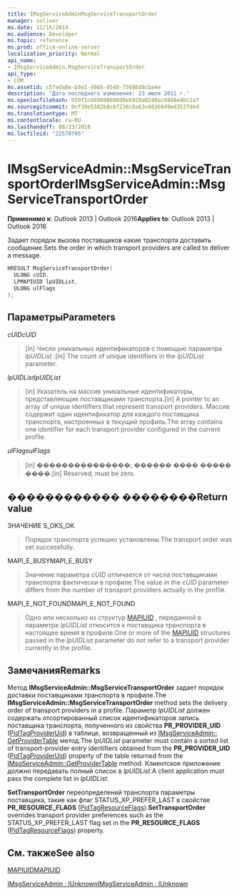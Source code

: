```yaml
---
title: IMsgServiceAdminMsgServiceTransportOrder
manager: soliver
ms.date: 11/16/2014
ms.audience: Developer
ms.topic: reference
ms.prod: office-online-server
localization_priority: Normal
api_name:
- IMsgServiceAdmin.MsgServiceTransportOrder
api_type:
- COM
ms.assetid: c57ada0e-b9a1-496b-8548-75686d8cba4e
description: 'Дата последнего изменения: 23 июля 2011 г.'
ms.openlocfilehash: 559f1c609000608d0eb920a0240ac8848e4bc2a7
ms.sourcegitcommit: 0cf39e5382b8c6f236c8a63c6036849ed3527ded
ms.translationtype: MT
ms.contentlocale: ru-RU
ms.lasthandoff: 08/23/2018
ms.locfileid: "22570795"
---
```

# <a name="imsgserviceadminmsgservicetransportorder"></a><span data-ttu-id="025d1-103">IMsgServiceAdmin::MsgServiceTransportOrder</span><span class="sxs-lookup"><span data-stu-id="025d1-103">IMsgServiceAdmin::MsgServiceTransportOrder</span></span>

  
  
<span data-ttu-id="025d1-104">**Применимо к**: Outlook 2013 | Outlook 2016</span><span class="sxs-lookup"><span data-stu-id="025d1-104">**Applies to**: Outlook 2013 | Outlook 2016</span></span> 
  
<span data-ttu-id="025d1-105">Задает порядок вызова поставщиков какие транспорта доставить сообщение.</span><span class="sxs-lookup"><span data-stu-id="025d1-105">Sets the order in which transport providers are called to deliver a message.</span></span>
  
```cpp
HRESULT MsgServiceTransportOrder(
  ULONG cUID,
  LPMAPIUID lpUIDList,
  ULONG ulFlags    
);
```

## <a name="parameters"></a><span data-ttu-id="025d1-106">Параметры</span><span class="sxs-lookup"><span data-stu-id="025d1-106">Parameters</span></span>

 <span data-ttu-id="025d1-107">_cUID_</span><span class="sxs-lookup"><span data-stu-id="025d1-107">_cUID_</span></span>
  
> <span data-ttu-id="025d1-108">[in] Число уникальных идентификаторов с помощью параметра _lpUIDList_ .</span><span class="sxs-lookup"><span data-stu-id="025d1-108">[in] The count of unique identifiers in the  _lpUIDList_ parameter.</span></span> 
    
 <span data-ttu-id="025d1-109">_lpUIDList_</span><span class="sxs-lookup"><span data-stu-id="025d1-109">_lpUIDList_</span></span>
  
> <span data-ttu-id="025d1-110">[in] Указатель на массив уникальные идентификаторы, представляющие поставщиками транспорта.</span><span class="sxs-lookup"><span data-stu-id="025d1-110">[in] A pointer to an array of unique identifiers that represent transport providers.</span></span> <span data-ttu-id="025d1-111">Массив содержит один идентификатор для каждого поставщика транспорта, настроенных в текущий профиль.</span><span class="sxs-lookup"><span data-stu-id="025d1-111">The array contains one identifier for each transport provider configured in the current profile.</span></span>
    
 <span data-ttu-id="025d1-112">_ulFlags_</span><span class="sxs-lookup"><span data-stu-id="025d1-112">_ulFlags_</span></span>
  
> <span data-ttu-id="025d1-113">[in] ���������������; ������ ���� ����� ����.</span><span class="sxs-lookup"><span data-stu-id="025d1-113">[in] Reserved; must be zero.</span></span>
    
## <a name="return-value"></a><span data-ttu-id="025d1-114">������������ ��������</span><span class="sxs-lookup"><span data-stu-id="025d1-114">Return value</span></span>

<span data-ttu-id="025d1-115">ЗНАЧЕНИЕ S_OK</span><span class="sxs-lookup"><span data-stu-id="025d1-115">S_OK</span></span> 
  
> <span data-ttu-id="025d1-116">Порядок транспорта успешно установлены.</span><span class="sxs-lookup"><span data-stu-id="025d1-116">The transport order was set successfully.</span></span>
    
<span data-ttu-id="025d1-117">MAPI_E_BUSY</span><span class="sxs-lookup"><span data-stu-id="025d1-117">MAPI_E_BUSY</span></span> 
  
> <span data-ttu-id="025d1-118">Значение параметра _cUID_ отличается от числа поставщиками транспорта фактически в профиле.</span><span class="sxs-lookup"><span data-stu-id="025d1-118">The value in the  _cUID_ parameter differs from the number of transport providers actually in the profile.</span></span> 
    
<span data-ttu-id="025d1-119">MAPI_E_NOT_FOUND</span><span class="sxs-lookup"><span data-stu-id="025d1-119">MAPI_E_NOT_FOUND</span></span> 
  
> <span data-ttu-id="025d1-120">Одно или несколько из структур [MAPIUID](mapiuid.md) , переданной в параметре _lpUIDList_ относится к поставщика транспорта в настоящее время в профиле.</span><span class="sxs-lookup"><span data-stu-id="025d1-120">One or more of the [MAPIUID](mapiuid.md) structures passed in the  _lpUIDList_ parameter do not refer to a transport provider currently in the profile.</span></span> 
    
## <a name="remarks"></a><span data-ttu-id="025d1-121">Замечания</span><span class="sxs-lookup"><span data-stu-id="025d1-121">Remarks</span></span>

<span data-ttu-id="025d1-122">Метод **IMsgServiceAdmin::MsgServiceTransportOrder** задает порядок доставки поставщиками транспорта в профиле.</span><span class="sxs-lookup"><span data-stu-id="025d1-122">The **IMsgServiceAdmin::MsgServiceTransportOrder** method sets the delivery order of transport providers in a profile.</span></span> <span data-ttu-id="025d1-123">Параметр _lpUIDList_ должен содержать отсортированный список идентификаторов запись поставщика транспорта, полученного из свойства **PR_PROVIDER_UID** ([PidTagProviderUid](pidtagprovideruid-canonical-property.md)) в таблице, возвращенный из [IMsgServiceAdmin:: GetProviderTable](imsgserviceadmin-getprovidertable.md) метод.</span><span class="sxs-lookup"><span data-stu-id="025d1-123">The  _lpUIDList_ parameter must contain a sorted list of transport-provider entry identifiers obtained from the **PR_PROVIDER_UID** ([PidTagProviderUid](pidtagprovideruid-canonical-property.md)) property of the table returned from the [IMsgServiceAdmin::GetProviderTable](imsgserviceadmin-getprovidertable.md) method.</span></span> <span data-ttu-id="025d1-124">Клиентское приложение должно передавать полный список в _lpUIDList_.</span><span class="sxs-lookup"><span data-stu-id="025d1-124">A client application must pass the complete list in  _lpUIDList_.</span></span>
  
 <span data-ttu-id="025d1-125">**SetTransportOrder** переопределений транспорта параметры поставщика, такие как флаг STATUS_XP_PREFER_LAST в свойстве **PR_RESOURCE_FLAGS** ([PidTagResourceFlags](pidtagresourceflags-canonical-property.md)).</span><span class="sxs-lookup"><span data-stu-id="025d1-125">**SetTransportOrder** overrides transport provider preferences such as the STATUS_XP_PREFER_LAST flag set in the **PR_RESOURCE_FLAGS** ([PidTagResourceFlags](pidtagresourceflags-canonical-property.md)) property.</span></span> 
  
## <a name="see-also"></a><span data-ttu-id="025d1-126">См. также</span><span class="sxs-lookup"><span data-stu-id="025d1-126">See also</span></span>



[<span data-ttu-id="025d1-127">MAPIUID</span><span class="sxs-lookup"><span data-stu-id="025d1-127">MAPIUID</span></span>](mapiuid.md)
  
[<span data-ttu-id="025d1-128">IMsgServiceAdmin : IUnknown</span><span class="sxs-lookup"><span data-stu-id="025d1-128">IMsgServiceAdmin : IUnknown</span></span>](imsgserviceadminiunknown.md)

